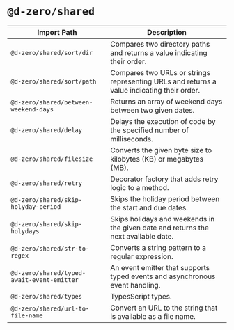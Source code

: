 # `@d-zero/shared`

| Import Path                                | Description                                                                                |
| ------------------------------------------ | ------------------------------------------------------------------------------------------ |
| `@d-zero/shared/sort/dir`                  | Compares two directory paths and returns a value indicating their order.                   |
| `@d-zero/shared/sort/path`                 | Compares two URLs or strings representing URLs and returns a value indicating their order. |
| `@d-zero/shared/between-weekend-days`      | Returns an array of weekend days between two given dates.                                  |
| `@d-zero/shared/delay`                     | Delays the execution of code by the specified number of milliseconds.                      |
| `@d-zero/shared/filesize`                  | Converts the given byte size to kilobytes (KB) or megabytes (MB).                          |
| `@d-zero/shared/retry`                     | Decorator factory that adds retry logic to a method.                                       |
| `@d-zero/shared/skip-holyday-period`       | Skips the holiday period between the start and due dates.                                  |
| `@d-zero/shared/skip-holydays`             | Skips holidays and weekends in the given date and returns the next available date.         |
| `@d-zero/shared/str-to-regex`              | Converts a string pattern to a regular expression.                                         |
| `@d-zero/shared/typed-await-event-emitter` | An event emitter that supports typed events and asynchronous event handling.               |
| `@d-zero/shared/types`                     | TypesScript types.                                                                         |
| `@d-zero/shared/url-to-file-name`          | Convert an URL to the string that is available as a file name.                             |
